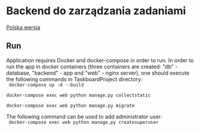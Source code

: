 # Backend do zarządzania zadaniami
[Polska wersja](README.md)
## Run
Application requires Docker and docker-compose in order to run.
In order to run the app in docker containers (three containers are created: "db" - database, "backend" - app and "web" - nginx server), one should execute the following commands in TaskboardProject directory:  
<code>
    docker-compose up -d  --build  
    docker-compose exec web python manage.py collectstatic  
    docker-compose exec web python manage.py migrate  
</code>
The following command can be used to add administrator user:  
<code>
    docker-compose exec web python manage.py createsuperuser
</code>  
